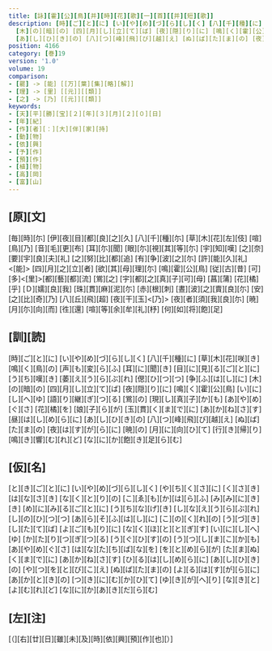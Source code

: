```yaml
---
title: [詠][霍][公][鳥][并][時][花][歌][一][首][[并][短][歌]]
description: [時][ご][と][に] [い][や][め][づ][ら][し][く] [八][千][種][に] [草][木][花][咲][き] [鳴][く][鳥][の] [声][も][変][ら][ふ] [耳][に][聞][き] [目][に][見][る][ご][と][に] [う][ち][嘆][き] [萎][え][う][ら][ぶ][れ] [偲][ひ][つ][つ] [争][ふ][は][し][に]
  [木][の][暗][の] [四][月][し][立][て][ば] [夜][隠][り][に] [鳴][く][霍][公][鳥] [い][に][し][へ][ゆ] [語][り][継][ぎ][つ][る] [鴬][の] [現][し][真][子][か][も] [あ][や][め][ぐ][さ] [花][橘][を] [娘][子][ら][が] [玉][貫][く][ま][で][に] [あ][か][ね][さ][す] [昼][は][し][め][ら][に]
  [あ][し][ひ][き][の] [八][つ][峰][飛][び][越][え] [ぬ][ば][た][ま][の] [夜][は][す][が][ら][に] [暁][の] [月][に][向][ひ][て] [行][き][帰][り] [鳴][き][響][む][れ][ど] [な][に][か][飽][き][足][ら][む]
position: 4166
category: [巻]19
version: '1.0'
volume: 19
comparison:
- [罷] -> [能] [[万][葉][集][略][解]]
- [理] -> [里] [[元]][[類]]
- [之] -> [乃] [[元]][[類]]
keywords:
- [天][平][勝][宝][２][年][３][月][２][０][日]
- [年][紀]
- [作][者][：][大][伴][家][持]
- [動][物]
- [依][興]
- [予][作]
- [預][作]
- [植][物]
- [高][岡]
- [富][山]
---
```


## [原][文]

[毎][時][尓] [伊][夜][目][都][良][之][久] [八][千][種][尓] [草][木][花][左][伎] [喧][鳥][乃] [音][毛][更][布] [耳][尓][聞] [眼][尓][視][其][等][尓] [宇][知][嘆] [之][奈][要][宇][良][夫][礼] [之][努][比][都][追] [有][争][波][之][尓] [許][能][久][礼]<[能]> [四][月][之][立][者] [欲][其][母][理][尓] [鳴][霍][公][鳥] [従][古][昔] [可][多]<[里]>[都][藝][都][流] [鴬][之] [宇][都][之][真][子][可][母] [菖][蒲] [花][橘][乎] [Ｄ][嬬][良][我] [珠][貫][麻][泥][尓] [赤][根][刺] [晝][波][之][賣][良][尓] [安][之][比][奇][乃] [八][丘][飛][超] [夜][干][玉]<[乃]> [夜][者][須][我][良][尓] [暁] [月][尓][向][而] [徃][還] [喧][等][余][牟][礼][杼] [何][如][将][飽][足]

## [訓][読]

[時][ご][と][に] [い][や][め][づ][ら][し][く] [八][千][種][に] [草][木][花][咲][き] [鳴][く][鳥][の] [声][も][変][ら][ふ] [耳][に][聞][き] [目][に][見][る][ご][と][に] [う][ち][嘆][き] [萎][え][う][ら][ぶ][れ] [偲][ひ][つ][つ] [争][ふ][は][し][に] [木][の][暗][の] [四][月][し][立][て][ば] [夜][隠][り][に] [鳴][く][霍][公][鳥] [い][に][し][へ][ゆ] [語][り][継][ぎ][つ][る] [鴬][の] [現][し][真][子][か][も] [あ][や][め][ぐ][さ] [花][橘][を] [娘][子][ら][が] [玉][貫][く][ま][で][に] [あ][か][ね][さ][す] [昼][は][し][め][ら][に] [あ][し][ひ][き][の] [八][つ][峰][飛][び][越][え] [ぬ][ば][た][ま][の] [夜][は][す][が][ら][に] [暁][の] [月][に][向][ひ][て] [行][き][帰][り] [鳴][き][響][む][れ][ど] [な][に][か][飽][き][足][ら][む]

## [仮][名]

[と][き][ご][と][に] [い][や][め][づ][ら][し][く] [や][ち][く][さ][に] [く][さ][き][は][な][さ][き] [な][く][と][り][の] [こ][ゑ][も][か][は][ら][ふ] [み][み][に][き][き] [め][に][み][る][ご][と][に] [う][ち][な][げ][き] [し][な][え][う][ら][ぶ][れ] [し][の][ひ][つ][つ] [あ][ら][そ][ふ][は][し][に] [こ][の][く][れ][の] [う][づ][き][し][た][て][ば] [よ][ご][も][り][に] [な][く][ほ][と][と][ぎ][す] [い][に][し][へ][ゆ] [か][た][り][つ][ぎ][つ][る] [う][ぐ][ひ][す][の] [う][つ][し][ま][こ][か][も] [あ][や][め][ぐ][さ] [は][な][た][ち][ば][な][を] [を][と][め][ら][が] [た][ま][ぬ][く][ま][で][に] [あ][か][ね][さ][す] [ひ][る][は][し][め][ら][に] [あ][し][ひ][き][の] [や][つ][を][と][び][こ][え] [ぬ][ば][た][ま][の] [よ][る][は][す][が][ら][に] [あ][か][と][き][の] [つ][き][に][む][か][ひ][て] [ゆ][き][が][へ][り] [な][き][と][よ][む][れ][ど] [な][に][か][あ][き][だ][ら][む]

## [左][注]

[（][右][廿][日][雖][未][及][時][依][興][預][作][也][）]

